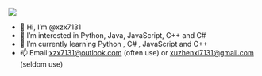 <p>
  <img src="https://github-readme-stats.vercel.app/api?username=xzx7131&theme=tokyonight&count_private=true&show_icons=true&custom_title=Github%20Status%20of%20%40xzx7131">
</p>

- 👋 Hi, I’m @xzx7131
- 👀 I’m interested in Python, Java, JavaScript, C++ and C#
- 🌱 I’m currently learning Python , C# , JavaScript and C++
- 📫 Email:xzx7131@outlook.com (often use) or xuzhenxi7131@gmail.com (seldom use)

<!---
xzx7131/xzx7131 is a ✨ special ✨ repository because its `README.md` (this file) appears on your GitHub profile.
You can click the Preview link to take a look at your changes.
--->
